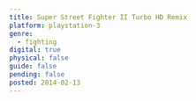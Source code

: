 ```yaml
---
title: Super Street Fighter II Turbo HD Remix
platform: playstation-3
genre:
  - fighting
digital: true
physical: false
guide: false
pending: false
posted: 2014-02-13
---
```

